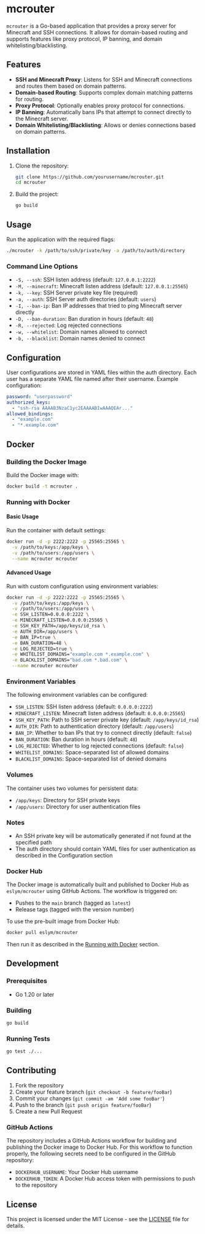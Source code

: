 # mcrouter

`mcrouter` is a Go-based application that provides a proxy server for Minecraft and SSH connections. It allows for domain-based routing and supports features like proxy protocol, IP banning, and domain whitelisting/blacklisting.

## Features

- **SSH and Minecraft Proxy**: Listens for SSH and Minecraft connections and routes them based on domain patterns.
- **Domain-based Routing**: Supports complex domain matching patterns for routing.
- **Proxy Protocol**: Optionally enables proxy protocol for connections.
- **IP Banning**: Automatically bans IPs that attempt to connect directly to the Minecraft server.
- **Domain Whitelisting/Blacklisting**: Allows or denies connections based on domain patterns.

## Installation

1. Clone the repository:
    ```sh
    git clone https://github.com/yourusername/mcrouter.git
    cd mcrouter
    ```

2. Build the project:
    ```sh
    go build
    ```

## Usage

Run the application with the required flags:
```sh
./mcrouter -k /path/to/ssh/private/key -a /path/to/auth/directory
```

### Command Line Options

- `-S, --ssh`: SSH listen address (default: `127.0.0.1:2222`)
- `-M, --minecraft`: Minecraft listen address (default: `127.0.0.1:25565`)
- `-k, --key`: SSH Server private key file (required)
- `-a, --auth`: SSH Server auth directories (default: `users`)
- `-I, --ban-ip`: Ban IP addresses that tried to ping Minecraft server directly
- `-D, --ban-duration`: Ban duration in hours (default: `48`)
- `-R, --rejected`: Log rejected connections
- `-w, --whitelist`: Domain names allowed to connect
- `-b, --blacklist`: Domain names denied to connect

## Configuration

User configurations are stored in YAML files within the auth directory. Each user has a separate YAML file named after their username. Example configuration:

```yaml
password: "userpassword"
authorized_keys:
  - "ssh-rsa AAAAB3NzaC1yc2EAAAABIwAAAQEAr..."
allowed_bindings:
  - "example.com"
  - "*.example.com"
```

## Docker

### Building the Docker Image

Build the Docker image with:

```sh
docker build -t mcrouter .
```

### Running with Docker

#### Basic Usage

Run the container with default settings:

```sh
docker run -d -p 2222:2222 -p 25565:25565 \
  -v /path/to/keys:/app/keys \
  -v /path/to/users:/app/users \
  --name mcrouter mcrouter
```

#### Advanced Usage

Run with custom configuration using environment variables:

```sh
docker run -d -p 2222:2222 -p 25565:25565 \
  -v /path/to/keys:/app/keys \
  -v /path/to/users:/app/users \
  -e SSH_LISTEN=0.0.0.0:2222 \
  -e MINECRAFT_LISTEN=0.0.0.0:25565 \
  -e SSH_KEY_PATH=/app/keys/id_rsa \
  -e AUTH_DIR=/app/users \
  -e BAN_IP=true \
  -e BAN_DURATION=48 \
  -e LOG_REJECTED=true \
  -e WHITELIST_DOMAINS="example.com *.example.com" \
  -e BLACKLIST_DOMAINS="bad.com *.bad.com" \
  --name mcrouter mcrouter
```

### Environment Variables

The following environment variables can be configured:

- `SSH_LISTEN`: SSH listen address (default: `0.0.0.0:2222`)
- `MINECRAFT_LISTEN`: Minecraft listen address (default: `0.0.0.0:25565`)
- `SSH_KEY_PATH`: Path to SSH server private key (default: `/app/keys/id_rsa`)
- `AUTH_DIR`: Path to authentication directory (default: `/app/users`)
- `BAN_IP`: Whether to ban IPs that try to connect directly (default: `false`)
- `BAN_DURATION`: Ban duration in hours (default: `48`)
- `LOG_REJECTED`: Whether to log rejected connections (default: `false`)
- `WHITELIST_DOMAINS`: Space-separated list of allowed domains
- `BLACKLIST_DOMAINS`: Space-separated list of denied domains

### Volumes

The container uses two volumes for persistent data:

- `/app/keys`: Directory for SSH private keys
- `/app/users`: Directory for user authentication files

### Notes

- An SSH private key will be automatically generated if not found at the specified path
- The auth directory should contain YAML files for user authentication as described in the Configuration section

### Docker Hub

The Docker image is automatically built and published to Docker Hub as `eslym/mcrouter` using GitHub Actions. The workflow is triggered on:

- Pushes to the `main` branch (tagged as `latest`)
- Release tags (tagged with the version number)

To use the pre-built image from Docker Hub:

```sh
docker pull eslym/mcrouter
```

Then run it as described in the [Running with Docker](#running-with-docker) section.

## Development

### Prerequisites

- Go 1.20 or later

### Building

```sh
go build
```

### Running Tests

```sh
go test ./...
```

## Contributing

1. Fork the repository
2. Create your feature branch (`git checkout -b feature/fooBar`)
3. Commit your changes (`git commit -am 'Add some fooBar'`)
4. Push to the branch (`git push origin feature/fooBar`)
5. Create a new Pull Request

### GitHub Actions

The repository includes a GitHub Actions workflow for building and publishing the Docker image to Docker Hub. For this workflow to function properly, the following secrets need to be configured in the GitHub repository:

- `DOCKERHUB_USERNAME`: Your Docker Hub username
- `DOCKERHUB_TOKEN`: A Docker Hub access token with permissions to push to the repository

## License

This project is licensed under the MIT License - see the [LICENSE](LICENSE) file for details.
